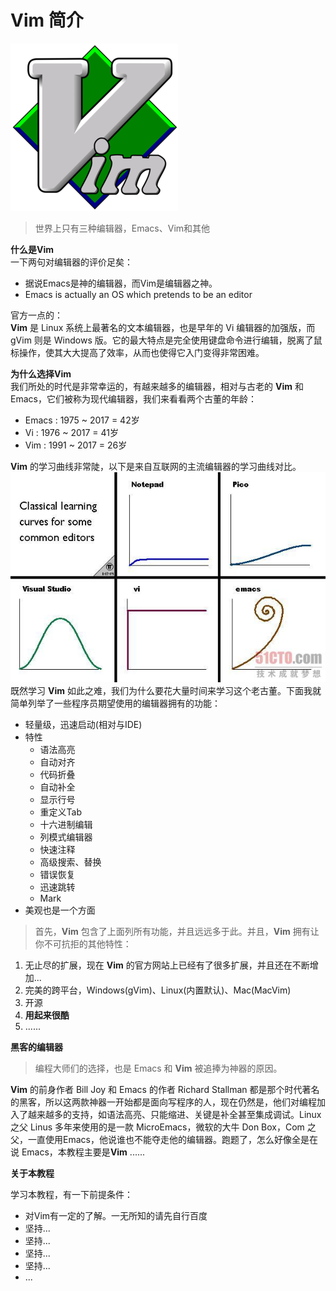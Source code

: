 # Vim 简介      

![Vim Logo](./image/vim_logo.jpg "Vim_Logo")

> 世界上只有三种编辑器，Emacs、Vim和其他

**什么是Vim**    
一下两句对编辑器的评价足矣：    
* 据说Emacs是神的编辑器，而Vim是编辑器之神。
* Emacs is actually an OS which pretends to be an editor

官方一点的：   
**Vim** 是 Linux 系统上最著名的文本编辑器，也是早年的 Vi 编辑器的加强版，而 gVim 则是 Windows 版。它的最大特点是完全使用键盘命令进行编辑，脱离了鼠标操作，使其大大提高了效率，从而也使得它入门变得非常困难。

**为什么选择Vim**    
我们所处的时代是非常幸运的，有越来越多的编辑器，相对与古老的 **Vim** 和 Emacs，它们被称为现代编辑器，我们来看看两个古董的年龄：
* Emacs : 1975 ~ 2017 = 42岁
* Vi    : 1976 ~ 2017 = 41岁
* Vim   : 1991 ~ 2017 = 26岁

**Vim** 的学习曲线非常陡，以下是来自互联网的主流编辑器的学习曲线对比。   
![编辑器学习曲线图](./image/vim_study_curve.jpg "编辑器学习曲线图")
既然学习 **Vim** 如此之难，我们为什么要花大量时间来学习这个老古董。下面我就简单列举了一些程序员期望使用的编辑器拥有的功能：   
* 轻量级，迅速启动(相对与IDE)   
* 特性   
    - 语法高亮
    - 自动对齐
    - 代码折叠
    - 自动补全
    - 显示行号
    - 重定义Tab
    - 十六进制编辑
    - 列模式编辑器
    - 快速注释
    - 高级搜索、替换
    - 错误恢复
    - 迅速跳转
    - Mark
* 美观也是一个方面  
> 首先，**Vim** 包含了上面列所有功能，并且远远多于此。并且，**Vim** 拥有让你不可抗拒的其他特性：   

1. 无止尽的扩展，现在 **Vim** 的官方网站上已经有了很多扩展，并且还在不断增加...
2. 完美的跨平台，Windows(gVim)、Linux(内置默认)、Mac(MacVim)   
3. 开源
4. **用起来很酷**  
5. ......

**黑客的编辑器**   
> 编程大师们的选择，也是 Emacs 和 **Vim** 被追捧为神器的原因。   

**Vim** 的前身作者 Bill Joy 和 Emacs 的作者 Richard Stallman 都是那个时代著名的黑客，所以这两款神器一开始都是面向写程序的人，现在仍然是，他们对编程加入了越来越多的支持，如语法高亮、只能缩进、关键是补全甚至集成调试。Linux 之父 Linus 多年来使用的是一款 MicroEmacs，微软的大牛 Don Box，Com 之父，一直使用Emacs，他说谁也不能夺走他的编辑器。跑题了，怎么好像全是在说 Emacs，本教程主要是**Vim** ......

**关于本教程** 

学习本教程，有一下前提条件：
* 对Vim有一定的了解。一无所知的请先自行百度
* 坚持...
* 坚持...
* 坚持...
* 坚持...
* ...



